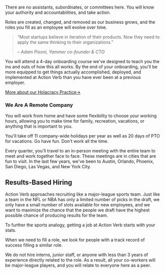 There are no assistants, subordinates, or committees here.  You will
know your authority and accountabilities, and take action.

Roles are created, changed, and removed as our business grows, and the
roles you fill as an employee will evolve over time.

<div class="pa4 pb3">
  <blockquote class="ml0 mt0 pl4 bl bw2 b--dark-brown mr0">
    <p class="f3-ns f4 lh-copy measure mt0 b dark-brown">&ldquo;Most startups believe in iteration of their products. Now they need to apply the same thinking to their organizations.&rdquo;</p>
    <cite class="f6-ns f7 ttu fs-normal tracked-slight">– Adam Pisoni, Yammer co-founder &amp; CTO</cite>
  </blockquote>
</div>

You will attend a 4-day onboarding course we've designed to teach you the
ins and outs of how this all works.  By the end of your onboarding,
you'll be more equipped to get things actually accomplished, deployed,
and implemented at Action Verb than you have ever been at a previous
employer.

<p><a class="page-btn f7 f5-ns ttu tracked-slight mb2" href="/holacracy">More about our Holacracy Practice<span class="pl1">&#8594;</span></a></p>


### We Are A Remote Company

You will work from home and have some flexibility to choose your
working hours, allowing you to make time for family, recreation,
vacations, or anything that is important to you.

You'll take off 11 company-wide holidays per year as well as 20
days of PTO for vacations.  Go have fun.  Don't work all the time.

Every quarter, you'll travel to an in-person meeting with the entire
team to meet and work together face to face.  These meetings are in
cities that are fun to visit.  In the last few years, we've been to
Austin, Orlando, Phoenix, San Diego, Las Vegas, and New York City.


## Results-Based Hiring

Action Verb approaches recruiting like a major-league sports team.
Just like a team in the NFL or NBA has only a limited number of picks in the
draft, we only have a small number of slots available for new employees,
and we want to maximize the chance that the people we draft have the
highest possible chance of producing results for the team.

To further the sports analogy, getting a job at Action Verb starts with
your stats.

When we need to fill a role, we look for people with a track record of
success filling a similar role.

We do not hire interns, junior staff,
or anyone with less than 3 years of experience directly related to the
role. As a result, all your co-workers will be major-league players, and
you will relate to everyone here as a peer.
